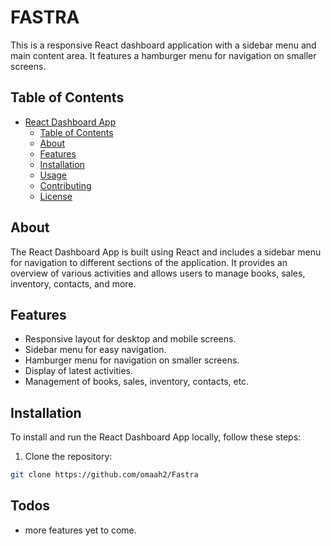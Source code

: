 # FASTRA


This is a responsive React dashboard application with a sidebar menu and main content area. It features a hamburger menu for navigation on smaller screens.

## Table of Contents

- [React Dashboard App](#react-dashboard-app)
  - [Table of Contents](#table-of-contents)
  - [About](#about)
  - [Features](#features)
  - [Installation](#installation)
  - [Usage](#usage)
  - [Contributing](#contributing)
  - [License](#license)

## About

The React Dashboard App is built using React and includes a sidebar menu for navigation to different sections of the application. It provides an overview of various activities and allows users to manage books, sales, inventory, contacts, and more.

## Features

- Responsive layout for desktop and mobile screens.
- Sidebar menu for easy navigation.
- Hamburger menu for navigation on smaller screens.
- Display of latest activities.
- Management of books, sales, inventory, contacts, etc.

## Installation

To install and run the React Dashboard App locally, follow these steps:

1. Clone the repository:

```bash
git clone https://github.com/omaah2/Fastra
```


## Todos
- more features yet to come.
